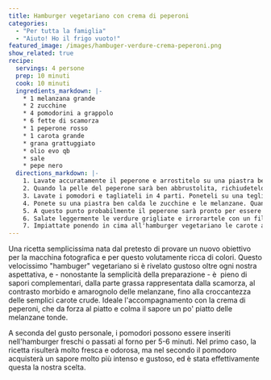 ```yaml
---
title: Hamburger vegetariano con crema di peperoni
categories:
  - "Per tutta la famiglia"
  - "Aiuto! Ho il frigo vuoto!"
featured_image: /images/hambuger-verdure-crema-peperoni.png
show_related: true
recipe:
  servings: 4 persone
  prep: 10 minuti
  cook: 10 minuti
  ingredients_markdown: |-
    * 1 melanzana grande
    * 2 zucchine
    * 4 pomodorini a grappolo
    * 6 fette di scamorza
    * 1 peperone rosso
    * 1 carota grande
    * grana grattuggiato
    * olio evo qb
    * sale
    * pepe nero
  directions_markdown: |-
    1. Lavate accuratamente il peperone e arrostitelo su una piastra ben calda oppure al forno.
    2. Quando la pelle del peperone sarà ben abbrustolita, richiudetelo in un sacchetto da congelatore. In questo modo sarà più facile spellarlo.
    3. Lavate i pomodori e tagliateli in 4 parti. Poneteli su una teglia e poi in forno ben caldo ad asciugare, per una decina di minuti. Questo procedimento darà ai pomodori un sapore più deciso. Tagliate a fette le restanti carote, ovviamente mondate, e la scamorza. Le carote, invece, dovranno essere tagliate a julienne.
    4. Ponete su una piastra ben calda le zucchine e le melanzane. Quando saranno ben arrostite, toglietele dalla piastra e ponetele su carta assorbente.
    5. A questo punto probabilmente il peperone sarà pronto per essere lavorato. Spellatelo, pulitelo e tagliatelo a fette. Quindi frullatelo con l'aggiunta di olio, sale e parmigiano
    6. Salate leggermente le verdure grigliate e irrorartele con un filo di olio, quindi procedete alla costruzione dell'hamburger, all'interno di un tegamino ben oliato. Alternate una fetta di melanzana, una di scamorza, quindi 3 fettine di zucchina e 1/4 di pomodoro, aggiustando ogni strato con pepe a piacere. Ponete in forno per un 15/20 minuti a 180 gradi.
    7. Impiattate ponendo in cima all'hamburger vegetariano le carote a julienne e con un paio di cucchiai di crema di peperoni. Servire ben caldo.
---
```

Una ricetta semplicissima nata dal pretesto di provare un nuovo obiettivo per la macchina fotografica e per questo volutamente ricca di colori. Questo velocissimo "hambuger" vegetariano si è rivelato gustoso oltre ogni nostra aspettativa, e - nonostante la semplicità della preparazione - è  pieno di sapori complementari, dalla parte grassa rappresentata dalla scamorza, al contrasto morbido e amarognolo delle melanzane, fino alla croccantezza delle semplici carote crude. Ideale l'accompagnamento con la crema di peperoni, che da forza al piatto e colma il sapore un po' piatto delle melanzane tonde.

A seconda del gusto personale, i pomodori possono essere inseriti nell'hamburger freschi o passati al forno per 5-6 minuti. Nel primo caso, la ricetta risulterà molto fresca e odorosa, ma nel secondo il pomodoro acquisterà un sapore molto più intenso e gustoso, ed è stata effettivamente questa la nostra scelta.
